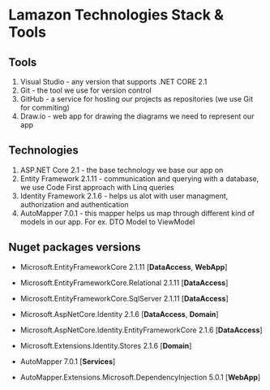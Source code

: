 # Lamazon Technologies Stack & Tools

## Tools
1. Visual Studio - any version that supports .NET CORE 2.1
2. Git - the tool we use for version control
3. GitHub - a service for hosting our projects as repositories (we use Git for commiting)
4. Draw.io - web app for drawing the diagrams we need to represent our app

## Technologies
1. ASP.NET Core 2.1 - the base technology we base our app on
2. Entity Framework 2.1.11 - communication and querying with a database, we use Code First approach with Linq queries
3. Identity Framework 2.1.6 - helps us alot with user managment, authorization and authentication
4. AutoMapper 7.0.1 - this mapper helps us map through different kind of models in our app. For ex. DTO Model to ViewModel

## Nuget packages versions
* Microsoft.EntityFrameworkCore 2.1.11 [**DataAccess**, **WebApp**]  
* Microsoft.EntityFrameworkCore.Relational 2.1.11 [**DataAccess**]  
* Microsoft.EntityFrameworkCore.SqlServer 2.1.11 [**DataAccess**]  

* Microsoft.AspNetCore.Identity 2.1.6 [**DataAccess**, **Domain**]  
* Microsoft.AspNetCore.Identity.EntityFrameworkCore 2.1.6 [**DataAccess**]  
* Microsoft.Extensions.Identity.Stores 2.1.6 [**Domain**]  

* AutoMapper 7.0.1 [**Services**]
* AutoMapper.Extensions.Microsoft.DependencyInjection 5.0.1 [**WebApp**]